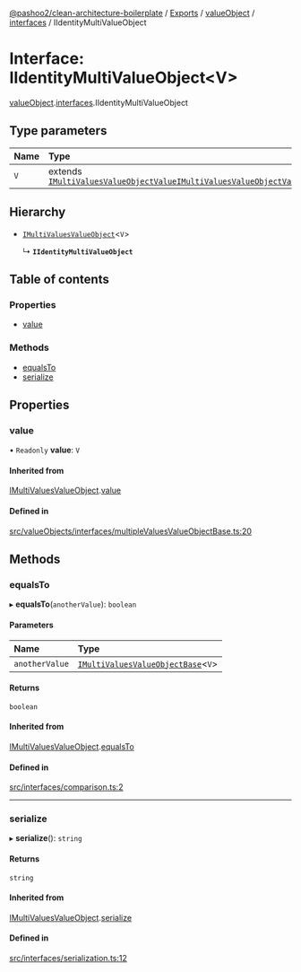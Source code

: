 [@pashoo2/clean-architecture-boilerplate](../README.md) / [Exports](../modules.md) / [valueObject](../modules/valueobject.md) / [interfaces](../modules/valueobject.interfaces.md) / IIdentityMultiValueObject

# Interface: IIdentityMultiValueObject<V\>

[valueObject](../modules/valueobject.md).[interfaces](../modules/valueobject.interfaces.md).IIdentityMultiValueObject

## Type parameters

| Name | Type |
| :------ | :------ |
| `V` | extends [`IMultiValuesValueObjectValue`](valueobject.interfaces.imultivaluesvalueobjectvalue.md)[`IMultiValuesValueObjectValue`](valueobject.interfaces.imultivaluesvalueobjectvalue.md) |

## Hierarchy

- [`IMultiValuesValueObject`](valueobject.interfaces.imultivaluesvalueobject.md)<`V`\>

  ↳ **`IIdentityMultiValueObject`**

## Table of contents

### Properties

- [value](valueobject.interfaces.iidentitymultivalueobject.md#value)

### Methods

- [equalsTo](valueobject.interfaces.iidentitymultivalueobject.md#equalsto)
- [serialize](valueobject.interfaces.iidentitymultivalueobject.md#serialize)

## Properties

### value

• `Readonly` **value**: `V`

#### Inherited from

[IMultiValuesValueObject](valueobject.interfaces.imultivaluesvalueobject.md).[value](valueobject.interfaces.imultivaluesvalueobject.md#value)

#### Defined in

[src/valueObjects/interfaces/multipleValuesValueObjectBase.ts:20](https://github.com/pashoo2/clean-architecture-boilerplate/blob/e82048b/src/valueObjects/interfaces/multipleValuesValueObjectBase.ts#L20)

## Methods

### equalsTo

▸ **equalsTo**(`anotherValue`): `boolean`

#### Parameters

| Name | Type |
| :------ | :------ |
| `anotherValue` | [`IMultiValuesValueObjectBase`](valueobject.interfaces.imultivaluesvalueobjectbase.md)<`V`\> |

#### Returns

`boolean`

#### Inherited from

[IMultiValuesValueObject](valueobject.interfaces.imultivaluesvalueobject.md).[equalsTo](valueobject.interfaces.imultivaluesvalueobject.md#equalsto)

#### Defined in

[src/interfaces/comparison.ts:2](https://github.com/pashoo2/clean-architecture-boilerplate/blob/e82048b/src/interfaces/comparison.ts#L2)

___

### serialize

▸ **serialize**(): `string`

#### Returns

`string`

#### Inherited from

[IMultiValuesValueObject](valueobject.interfaces.imultivaluesvalueobject.md).[serialize](valueobject.interfaces.imultivaluesvalueobject.md#serialize)

#### Defined in

[src/interfaces/serialization.ts:12](https://github.com/pashoo2/clean-architecture-boilerplate/blob/e82048b/src/interfaces/serialization.ts#L12)
